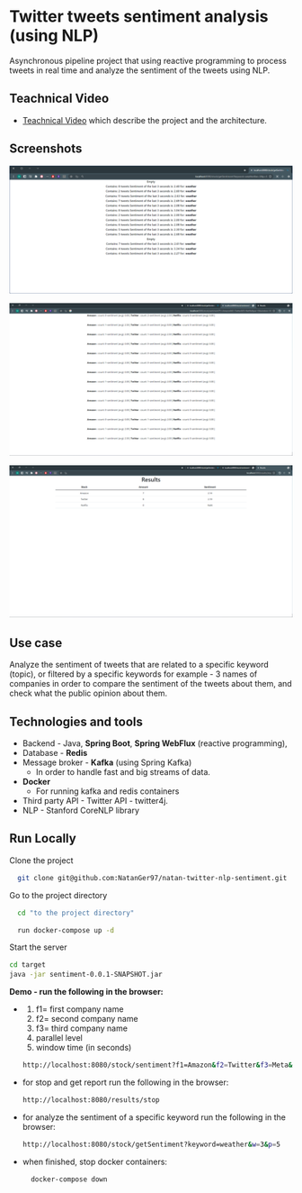 # Twitter tweets sentiment analysis (using NLP) 
Asynchronous pipeline project that using reactive programming to process tweets
in real time and analyze the sentiment of the tweets using NLP.

## Teachnical Video 
- [Teachnical Video](https://youtu.be/Lyb1amvMCZo) which describe the project and the architecture. 

## Screenshots

![OneFilter](src/main/resources/Screenshots/OneFilter.png)

![Companies](src/main/resources/Screenshots/Companies.png)

![Results](src/main/resources/Screenshots/Results.png)





## Use case
Analyze the sentiment of tweets that are related 
to a specific keyword (topic), or filtered by a specific keywords for example -
3 names of companies in order to compare the sentiment of the tweets about them, 
and check what the public opinion about them.

## Technologies and tools
* Backend - Java, **Spring Boot**, **Spring WebFlux** (reactive programming),
* Database - **Redis**
* Message broker - **Kafka** (using Spring Kafka)
  - In order to handle fast and big streams of data.
* **Docker** 
    - For running kafka and redis containers
* Third party API - Twitter API - twitter4j.
* NLP - Stanford CoreNLP library


## Run Locally

Clone the project

```bash
  git clone git@github.com:NatanGer97/natan-twitter-nlp-sentiment.git
```

Go to the project directory

```bash
  cd "to the project directory"
```
```bash 
  run docker-compose up -d 
  ```
Start the server

```bash
cd target
java -jar sentiment-0.0.1-SNAPSHOT.jar
```
**Demo - run the following in the browser:**
- 1. f1= first company name
  2. f2= second company name
  3. f3= third company name
  4. parallel level
  5. window time (in seconds)
  ```bash
  http://localhost:8080/stock/sentiment?f1=Amazon&f2=Twitter&f3=Meta&par=3&window=1
  ```
- for stop and get report run the following in the browser:
  ```bash
  http://localhost:8080/results/stop  
  ```
  
- for analyze the sentiment of a specific keyword run the following in the browser:
  ```bash
  http://localhost:8080/stock/getSentiment?keyword=weather&w=3&p=5
  ```
- when finished, stop docker containers:
  ```bash
    docker-compose down
  ```

